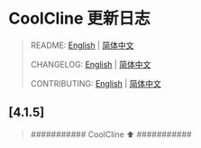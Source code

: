 # CoolCline 更新日志

> README: [English](README.md) | [简体中文](README_zh.md)
>
> CHANGELOG: [English](CHANGELOG.md) | [简体中文](CHANGELOG_zh.md)
>
> CONTRIBUTING: [English](CONTRIBUTING.md) | [简体中文](CONTRIBUTING_zh.md)

## [4.1.5]

> ########### CoolCline ⬆️ ###########
